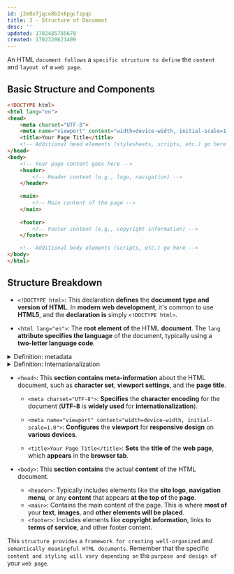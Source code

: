 ```yaml
---
id: j2m8o7jqco8b2x6pgcfzpqc
title: 3 - Structure of Document
desc: ''
updated: 1702485785678
created: 1702320621409
---
```


An HTML `document follows` a `specific structure to define` the `content` and `layout of` a `web page`. 

## Basic Structure and Components

```html
<!DOCTYPE html>
<html lang="en">
<head>
    <meta charset="UTF-8">
    <meta name="viewport" content="width=device-width, initial-scale=1.0">
    <title>Your Page Title</title>
    <!-- Additional head elements (stylesheets, scripts, etc.) go here -->
</head>
<body>
    <!-- Your page content goes here -->
    <header>
        <!-- Header content (e.g., logo, navigation) -->
    </header>
    
    <main>
        <!-- Main content of the page -->
    </main>
    
    <footer>
        <!-- Footer content (e.g., copyright information) -->
    </footer>

    <!-- Additional body elements (scripts, etc.) go here -->
</body>
</html>
```

## Structure Breakdown

- `<!DOCTYPE html>`: This declaration **defines** the **document type and version of HTML**. In **modern web development**, it's common to use **HTML5**, and the **declaration is** simply `<!DOCTYPE html>`.

- `<html lang="en">`: The **root element of** the HTML **document**. The `lang` **attribute specifies the language** of the document, typically using a **two-letter language code**.



<!-- start of 'metadata' section -->
<details>
    <summary>Definition: metadata</summary>

#
Refers to `data` **that provides** `information` **about** `other data`.

---
</details>
<!-- end of 'example' section -->



<!-- start of 'internationalization' section -->
<details>
    <summary>Definition: Internationalization</summary>

#
Internationalization (`i18n`) is the `process of designing` and `developing software` or `content` to be `easily adaptable` for `users from different languages` and `cultures`.

---
</details>
<!-- end of 'internationalization' section -->



- `<head>`: This **section contains meta-information** about the HTML document, such as **character set**, **viewport settings**, and the **page title**.

    - `<meta charset="UTF-8">`: **Specifies** the **character encoding** for the document (**UTF-8** is **widely used** for **internationalization**).

    - `<meta name="viewport" content="width=device-width, initial-scale=1.0">`: **Configures** the **viewport** for **responsive design** on **various devices**.

    - `<title>Your Page Title</title>`: **Sets** the **title of** the **web page**, which **appears** in the **browser tab**.

- `<body>`: This **section contains** the actual **content** of the HTML document.

    - `<header>`: Typically includes elements like the **site logo**, **navigation menu**, or any **content** that appears **at the top of** the **page**.
    - `<main>`: Contains the main content of the page. This is where **most of** your **text**, **images**, and **other elements will be placed**.
    - `<footer>`: Includes elements like **copyright information**, links to **terms of service**, and other footer content.

This `structure provides` a `framework for creating well-organized` and `semantically meaningful HTML documents`. Remember that the specific `content and styling will vary depending on` the `purpose and design of` your `web page`.